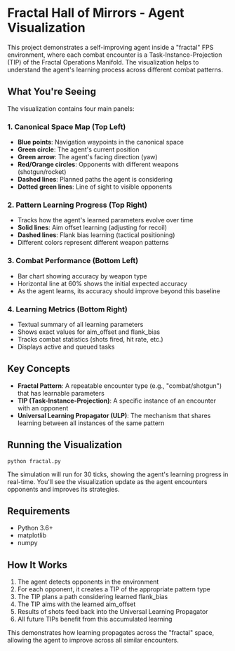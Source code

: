 # Fractal Hall of Mirrors - Agent Visualization

This project demonstrates a self-improving agent inside a "fractal" FPS environment, where each combat encounter is a Task-Instance-Projection (TIP) of the Fractal Operations Manifold. The visualization helps to understand the agent's learning process across different combat patterns.

## What You're Seeing

The visualization contains four main panels:

### 1. Canonical Space Map (Top Left)
- **Blue points**: Navigation waypoints in the canonical space
- **Green circle**: The agent's current position
- **Green arrow**: The agent's facing direction (yaw)
- **Red/Orange circles**: Opponents with different weapons (shotgun/rocket)
- **Dashed lines**: Planned paths the agent is considering
- **Dotted green lines**: Line of sight to visible opponents

### 2. Pattern Learning Progress (Top Right)
- Tracks how the agent's learned parameters evolve over time
- **Solid lines**: Aim offset learning (adjusting for recoil)
- **Dashed lines**: Flank bias learning (tactical positioning)
- Different colors represent different weapon patterns

### 3. Combat Performance (Bottom Left)
- Bar chart showing accuracy by weapon type
- Horizontal line at 60% shows the initial expected accuracy
- As the agent learns, its accuracy should improve beyond this baseline

### 4. Learning Metrics (Bottom Right)
- Textual summary of all learning parameters
- Shows exact values for aim_offset and flank_bias
- Tracks combat statistics (shots fired, hit rate, etc.)
- Displays active and queued tasks

## Key Concepts

- **Fractal Pattern**: A repeatable encounter type (e.g., "combat/shotgun") that has learnable parameters
- **TIP (Task-Instance-Projection)**: A specific instance of an encounter with an opponent
- **Universal Learning Propagator (ULP)**: The mechanism that shares learning between all instances of the same pattern

## Running the Visualization

```
python fractal.py
```

The simulation will run for 30 ticks, showing the agent's learning progress in real-time. You'll see the visualization update as the agent encounters opponents and improves its strategies.

## Requirements

- Python 3.6+
- matplotlib
- numpy

## How It Works

1. The agent detects opponents in the environment
2. For each opponent, it creates a TIP of the appropriate pattern type
3. The TIP plans a path considering learned flank_bias
4. The TIP aims with the learned aim_offset
5. Results of shots feed back into the Universal Learning Propagator
6. All future TIPs benefit from this accumulated learning

This demonstrates how learning propagates across the "fractal" space, allowing the agent to improve across all similar encounters. 
